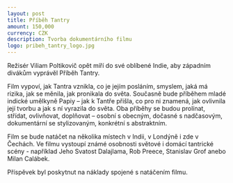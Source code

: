 ```yaml
---
layout: post
title: Příběh Tantry
amount: 150,000
currency: CZK
description: Tvorba dokumentárního filmu
logo: pribeh_tantry_logo.jpg
---
```


Režisér Viliam Poltikovič opět míří do své oblíbené Indie, aby západním divákům vyprávěl Příběh Tantry.

Film vypoví, jak Tantra vznikla, co je jejím posláním, smyslem, jaká má rizika, jak se měnila, jak pronikala do světa. Současně bude příběhem mladé indické umělkyně Papiy – jak k Tantře přišla, co pro ni znamená, jak ovlivnila její tvorbu a jak s ní vyrazila do světa. Oba příběhy se budou prolínat, střídat, ovlivňovat, doplňovat – osobní s obecným, dočasné s nadčasovým, dokumentární se stylizovaným, konkrétní s abstraktním.

Film se bude natáčet na několika místech v Indii, v Londýně i zde v Čechách. Ve filmu vystoupí známé osobnosti světové i domácí tantrické scény - například Jeho Svatost Dalajlama, Rob Preece, Stanislav Grof anebo Milan Calábek.

Příspěvek byl poskytnut na náklady spojené s natáčením filmu.

